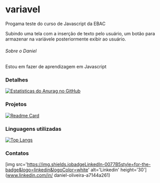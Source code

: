 # variavel
Progama teste do curso de Javascript da EBAC

Subindo uma tela com a inserção de texto pelo usuário, um botão para armazenar na variávele posteriormente exibir ao usuário.

###### Sobre o Daniel

Estou em fazer de aprendizagem em Javascript

### Detalhes

[![Estatísticas do Anurag no GitHub](https://github-readme-stats.vercel.app/api?username=danioliver&show_icons=true&theme=dark)](https://github.com/anuraghazra/github-readme-stats)

### Projetos

[![Readme Card](https://github-readme-stats.vercel.app/api?pin-username=danioliver&repo=variavel&theme=dark)](https://github.com/anuraghazra/github-readme-stats)

### Linguagens utilizadas

[![Top Langs](https://github-readme-stats.vercel.app/apitop-langsusername=danioliver&layout=compact)](https//github.com/anuraghazra/github-readme-stats)

### Contatos

[img src='https://img.shields.iobadgeLinkedIn-0077B5style=for-the-badge&logo=linkedin&logoColor=white' alt='Linkedin' height='30'](www.linkedin.com/in/
daniel-oliveira-a7144a261)
